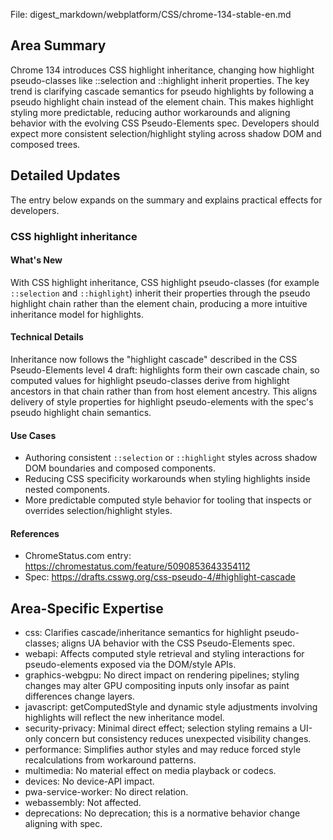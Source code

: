 File: digest_markdown/webplatform/CSS/chrome-134-stable-en.md

## Area Summary

Chrome 134 introduces CSS highlight inheritance, changing how highlight pseudo-classes like ::selection and ::highlight inherit properties. The key trend is clarifying cascade semantics for pseudo highlights by following a pseudo highlight chain instead of the element chain. This makes highlight styling more predictable, reducing author workarounds and aligning behavior with the evolving CSS Pseudo-Elements spec. Developers should expect more consistent selection/highlight styling across shadow DOM and composed trees.

## Detailed Updates

The entry below expands on the summary and explains practical effects for developers.

### CSS highlight inheritance

#### What's New
With CSS highlight inheritance, CSS highlight pseudo-classes (for example `::selection` and `::highlight`) inherit their properties through the pseudo highlight chain rather than the element chain, producing a more intuitive inheritance model for highlights.

#### Technical Details
Inheritance now follows the "highlight cascade" described in the CSS Pseudo-Elements level 4 draft: highlights form their own cascade chain, so computed values for highlight pseudo-classes derive from highlight ancestors in that chain rather than from host element ancestry. This aligns delivery of style properties for highlight pseudo-elements with the spec's pseudo highlight chain semantics.

#### Use Cases
- Authoring consistent `::selection` or `::highlight` styles across shadow DOM boundaries and composed components.
- Reducing CSS specificity workarounds when styling highlights inside nested components.
- More predictable computed style behavior for tooling that inspects or overrides selection/highlight styles.

#### References
- ChromeStatus.com entry: https://chromestatus.com/feature/5090853643354112
- Spec: https://drafts.csswg.org/css-pseudo-4/#highlight-cascade

## Area-Specific Expertise

- css: Clarifies cascade/inheritance semantics for highlight pseudo-classes; aligns UA behavior with the CSS Pseudo-Elements spec.
- webapi: Affects computed style retrieval and styling interactions for pseudo-elements exposed via the DOM/style APIs.
- graphics-webgpu: No direct impact on rendering pipelines; styling changes may alter GPU compositing inputs only insofar as paint differences change layers.
- javascript: getComputedStyle and dynamic style adjustments involving highlights will reflect the new inheritance model.
- security-privacy: Minimal direct effect; selection styling remains a UI-only concern but consistency reduces unexpected visibility changes.
- performance: Simplifies author styles and may reduce forced style recalculations from workaround patterns.
- multimedia: No material effect on media playback or codecs.
- devices: No device-API impact.
- pwa-service-worker: No direct relation.
- webassembly: Not affected.
- deprecations: No deprecation; this is a normative behavior change aligning with spec.